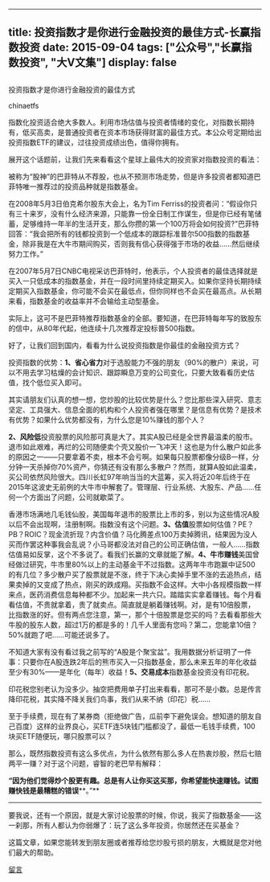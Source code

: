 
---
title:  投资指数才是你进行金融投资的最佳方式-长赢指数投资
date: 2015-09-04
tags: ["公众号","长赢指数投资", "大V文集"]
display: false
---


## 



投资指数才是你进行金融投资的最佳方式




chinaetfs




指数化投资适合绝大多数人。利用市场估值与投资者情绪的变化，对指数长期持有，低买高卖，是普通投资者在资本市场获得财富的最佳方式。本公众号定期给出投资指数ETF的建议，过往投资成绩出色，值得你拥有。




展开这个话题前，让我们先来看看这个星球上最伟大的投资家对指数投资的看法：



被称为“股神”的巴菲特从不荐股，也从不预测市场走势，但是许多投资者都知道巴菲特唯一推荐过的投资品种就是指数基金。



在2008年5月3日伯克希尔股东大会上，名为Tim Ferriss的投资者问：“假设你只有三十来岁，没有什么经济来源，只能靠一份全日制工作谋生，但是你已经有笔储蓄，足够维持一年半的生活开支，那么你攒的第一个100万将会如何投资?”巴菲特回答：“我会把所有的钱都投资到一个低成本的跟踪标准普尔500指数的指数基金，除非我是在大牛市期间购买，否则我有信心获得强于市场的收益……然后继续努力工作。”



在2007年5月7日CNBC电视采访巴菲特时，他表示，个人投资者的最佳选择就是买入一只低成本的指数基金，并在一段时间里持续定期买入。如果你坚持长期持续定期买入指数基金，你可能不会买在最低点，但你同样也不会买在最高点。从长期来看，指数基金的收益率并不会输给主动型基金。



实际上，这可不是巴菲特推荐指数基金的全部。要知道，在巴菲特每年写的致股东的信中，从80年代起，他连续十几次推荐定投标普500指数。



好了，让我们回到国内，看看为什么说投资指数是你最佳的金融投资方式？





投资指数的优势：**1、省心省力**对于选股能力不强的朋友（90%的散户）来说，可以不用去学习枯燥的会计知识、跟踪瞬息万变的公司变化，只要大致看看历史估值，找个低位买入即可。

其实请朋友们认真的想一想，您炒股的比较优势是什么？您比那些深入研究、意志坚定、工具强大、信息全面的机构和个人投资者强在哪里？是信息有优势？是技术有优势？如果什么优势都没有，为什么您是10%赚钱的那个人？

**2、风险低**投资股票的风险那可真是大了。其实A股已经是全世界最温柔的股市。退市如此艰难，再烂的公司随便卖个壳又股价一飞冲天！这也是为什么散户如此多的原因之一——只要拿着不卖，根本不会亏啊。如果每只股票都像分级B一样，分分钟一天杀掉你70%资产，你猜还有没有那么多散户？然而，就算A股如此温柔，买公司依然风险很大。四川长虹97年响当当的大蓝筹，买入将近20年后终于在2015年这波史无前例的大牛市中解套了。管理层、行业系统、大股东、产品……任何一个方面出了问题，公司就歇菜了。

香港市场满地几毛钱仙股，美国每年退市的股票比上市的多，别以为这些情况A股以后不会出现啊，注册制啊。指数没有这个问题。**3、估值**股票如何估值？PE？PB？ROIC？现金流折现？内含价值？马化腾差点100万卖掉腾讯，结果因为没人买而作罢这种事我会乱说？小马哥都没法对自己的公司正确估值，一般人……指数估值易如反掌，这个不多说了。看我们长赢的文章就能了解。**4、牛市赚钱**美国曾经做过研究，牛市里80%以上的主动基金干不过指数。这两年牛市跑赢中证500的有几位？多少散户买了股票就是不涨，终于下决心卖掉手里不涨的去追热点，结果卖掉的又变成了热点，刚买的跌成翔。买指数不会这样。大中小各规模指数一样来点，医药消费信息每种都不少。加起来一共六只。踏踏实实拿着赚钱。每个月看看估值，不贵就拿着，贵了就卖点。简直就是躺着赚钱啊。对，是有10倍股票，比指数涨的好。但有两点您注意，第一，那个十倍股票是您买的吗？去看看那些大牛股的股东人数，超过1万的都是多的！几千人里面有您吗？第二，您能拿10倍？50%就跑了吧……可能还说多了。

不知道大家有没有看过我之前写的“A股是个聚宝盆”。我用数据分析证明了一件事：只要你在A股连跌2年后的熊市买入一只指数基金，那么未来五年的年化收益至少有30%——是年化（每年）收益！**5、交易成本**指数基金投资没有印花税。

印花税您别老认为没多少。抽空把费用单子打出来看看，那可不是小数。总是传言降印花税，其实降不降关我们鸟事，我们从来不纳（印花）税……

至于手续费，现在有了某券商（拒绝做广告，瓜前李下避免误会。想知道的朋友自己百度）这样的业界良心，买ETF连5块钱门槛都没了，最低一毛钱手续费，100块买ETF随便玩，哪只股票可以？

那么，既然指数投资有这么多优点，为什么依然有那么多人在热衷炒股，然后七赔两平一赚？对于这个问题，睿智的老巴早有解释：



**“因为他们觉得炒个股更有趣。总是有人让你买这买那，你希望能快速赚钱。试图赚快钱是最糟糕的错误****。”**

****

要我说，还有一个原因，就是大家讨论股票的时候，你说，我买了指数基金——这一刹那，所有人都认为你弱爆了：玩了这么多年投资，你居然还在买基金？



这篇文章，如果您能转发到朋友圈或者推荐给您炒股亏损的朋友，大概就是您对他们最大的帮助。









[留言](javascript:;)


